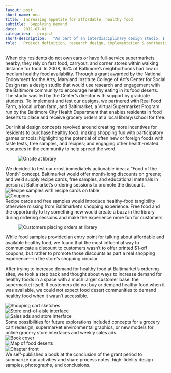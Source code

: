 ```yaml
---
layout: post
short-name: nea
title:  Increasing appetite for affordable, healthy food
subtitle:  Supplying Demand
date:   2011-07-01
categories:   project
short-description:   "As part of an interdisciplinary design studio, I researched and tested designs to encourage healthy eating in Baltimore’s food deserts. We collaborated with a virtual supermarket program—where residents could order and pick up groceries at their local library or school—to run a month-long promotion."
role:   Project definition, research design, implementation & synthesis, writing, publication design
---
```


When city residents do not own cars or have full-service supermarkets nearby, they rely on fast food, carryout, and corner stores within walking distance for food. In 2008, 65% of Baltimore’s neighborhoods had low or medium healthy food availability. Through a grant awarded by the National Endowment for the Arts, Maryland Institute College of Art’s Center for Social Design ran a design studio that would use research and engagement with the Baltimore community to encourage healthy eating in its food deserts. The studio was led by the Center’s director with support by graduate students. To implement and test our designs, we partnered with Real Food Farm, a local urban farm, and Baltimarket, a Virtual Supermarket Program run by the Baltimore City Health Department that enables residents in food deserts to place and receive grocery orders at a local library/school for free.

Our initial design concepts revolved around creating more incentives for residents to purchase healthy food; making shopping fun with participatory games or tools; highlighting the potential of often new or foreign foods with taste tests, free samples, and recipes; and engaging other health-related resources in the community to help spread the word.

<div class="fig-with-cap">
  <figure class="center-image-wider"><img src="../../../../a/img/nea-01.jpg" alt="Onsite at library"></figure>
  <figcaption class="caption">We decided to test our most immediately actionable idea: a “Food of the Month” concept. Baltimarket would offer month-long discounts on greens; and we’d supply recipe cards, free samples, and educational materials in person at Baltimarket’s ordering sessions to promote the discount.</figcaption>
</div>

<div class="fig-with-cap">
  <div id="carousel-1">
    <div><img data-lazy="../../../../a/img/nea-02-01.jpg" alt="Recipe samples with recipe cards on table"></div>      
    <div><img data-lazy="../../../../a/img/nea-02-02.jpg" alt="Coupons"></div>
  </div>
  <div class="caption">
    <div id="carousel-arrows-1"></div>
    <figcaption>Recipe cards and free samples would introduce healthy-food tangibility otherwise missing from Baltimarket’s shopping experience. Free food and the opportunity to try something new would create a buzz in the library during ordering sessions and make the experience more fun for customers.</figcaption>
  </div>
</div>

<div class="fig-with-cap">
  <figure class="center-image-wider"><img src="../../../../a/img/nea-03.jpg" alt="Customers placing orders at library"></figure>
  <figcaption class="caption">While food samples provided an entry point for talking about affordable and available healthy food, we found that the most influential way to communicate a discount to customers wasn’t to offer printed $1-off coupons, but rather to promote those discounts as part a real shopping experience—in the store’s shopping circular.</figcaption>
</div>

After trying to increase demand for healthy food at Baltimarket’s ordering sites, we took a step back and thought about ways to increase demand for healthy foods in a space with a much larger customer base: the supermarket itself. If customers did not buy or demand healthy food when it was available, we could not expect food desert communities to demand healthy food when it wasn’t accessible.

<div class="fig-with-cap">
  <div id="carousel-2">
    <div><img data-lazy="../../../../a/img/nea-04-01.jpg" alt="Shopping cart sketches"></div>      
    <div><img data-lazy="../../../../a/img/nea-04-02.jpg" alt="Store end-of-aisle interface"></div>
    <div><img data-lazy="../../../../a/img/nea-04-03.jpg" alt="Sales ads and store interface"></div>
  </div>
  <div class="caption">
    <div id="carousel-arrows-2"></div>
    <figcaption>Some possibilities for future explorations included concepts for a grocery cart redesign, supermarket environmental graphics, or new models for online grocery store interfaces and weekly sales ads.</figcaption>
  </div>
</div>

<div class="fig-with-cap">
  <div id="carousel-3">
    <div><img data-lazy="../../../../a/img/nea-05-01.jpg" alt="Book cover"></div>      
    <div><img data-lazy="../../../../a/img/nea-05-02.jpg" alt="Map of food deserts"></div>      
    <div><img data-lazy="../../../../a/img/nea-05-03.jpg" alt="Chapter front"></div>
  </div>
  <div class="caption">
    <div id="carousel-arrows-3"></div>
    <figcaption>We self-published a book at the conclusion of the grant period to summarize our activities and share process notes, high-fidelity design samples, photographs, and conclusions.</figcaption>
  </div>
</div>
